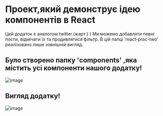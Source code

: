 # Проект,який демонструє ідею компонентів в React
Цей додаток є аналогом twitter.(жарт:) )
Ми можемо добавляти певні пости, відмічати їх та продивлятися фільтр.
В цій папці 'react-prac-two' реалізовано лише зовнішній вигляд.
## Було створено папку 'components' ,яка містить усі компоненти нашого додатку!
![image](https://github.com/Devy707/react-report/blob/master/image/%D0%A1%D0%BD%D0%B8%D0%BC%D0%BE%D0%BA.PNG)
## Вигляд додатку!
![image](https://github.com/Devy707/react-report/blob/master/image/%D0%A1%D0%BD%D0%B8%D0%BC%D0%BE%D0%BA_1.PNG)
